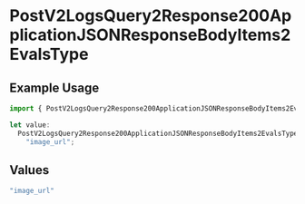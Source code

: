 # PostV2LogsQuery2Response200ApplicationJSONResponseBodyItems2EvalsType

## Example Usage

```typescript
import { PostV2LogsQuery2Response200ApplicationJSONResponseBodyItems2EvalsType } from "orq-poc-typescript-multi-env-version/models/operations";

let value:
  PostV2LogsQuery2Response200ApplicationJSONResponseBodyItems2EvalsType =
    "image_url";
```

## Values

```typescript
"image_url"
```